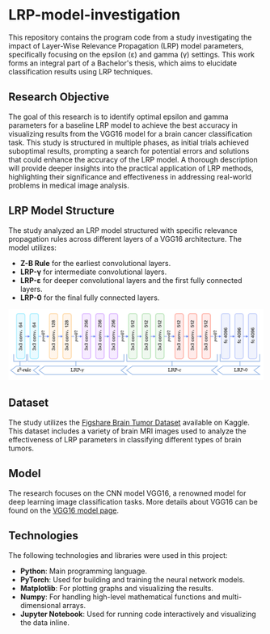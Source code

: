 # LRP-model-investigation
This repository contains the program code from a study investigating the impact of Layer-Wise Relevance Propagation (LRP) model parameters, specifically focusing on the epsilon (ε) and gamma (γ) settings. This work forms an integral part of a Bachelor's thesis, which aims to elucidate classification results using LRP techniques.

## Research Objective
The goal of this research is to identify optimal epsilon and gamma parameters for a baseline LRP model to achieve the best accuracy in visualizing results from the VGG16 model for a brain cancer classification task. This study is structured in multiple phases, as initial trials achieved suboptimal results, prompting a search for potential errors and solutions that could enhance the accuracy of the LRP model. A thorough description will provide deeper insights into the practical application of LRP methods, highlighting their significance and effectiveness in addressing real-world problems in medical image analysis.

## LRP Model Structure
The study analyzed an LRP model structured with specific relevance propagation rules across different layers of a VGG16 architecture. The model utilizes:
- **Z-B Rule** for the earliest convolutional layers.
- **LRP-γ** for intermediate convolutional layers.
- **LRP-ε** for deeper convolutional layers and the first fully connected layers.
- **LRP-0** for the final fully connected layers.

![LRP Model Structure](finally-lrp-vgg.png)

## Dataset
The study utilizes the [Figshare Brain Tumor Dataset](https://www.kaggle.com/datasets/ashkhagan/figshare-brain-tumor-dataset) available on Kaggle. This dataset includes a variety of brain MRI images used to analyze the effectiveness of LRP parameters in classifying different types of brain tumors.

## Model
The research focuses on the CNN model VGG16, a renowned model for deep learning image classification tasks. More details about VGG16 can be found on the [VGG16 model page](https://neurohive.io/en/popular-networks/vgg16/).

## Technologies
The following technologies and libraries were used in this project:
- **Python**: Main programming language.
- **PyTorch**: Used for building and training the neural network models.
- **Matplotlib**: For plotting graphs and visualizing the results.
- **Numpy**: For handling high-level mathematical functions and multi-dimensional arrays.
- **Jupyter Notebook**: Used for running code interactively and visualizing the data inline.
